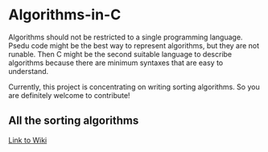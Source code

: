 # Algorithms-in-C
Algorithms should not be restricted to a single programming language. Psedu code might be the best way to represent  algorithms, but they are not runable. Then C might be the second suitable language to describe algorithms because there are minimum syntaxes that are easy to understand.

Currently, this project is concentrating on writing sorting algorithms. So you are definitely welcome to contribute!

## All the sorting algorithms
[Link to Wiki](https://en.wikipedia.org/wiki/Sorting_algorithm#Comparison_of_algorithms)
